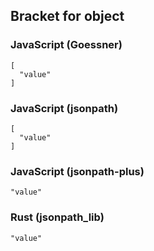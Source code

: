 ## Bracket for object

### JavaScript (Goessner)

    [
      "value"
    ]

### JavaScript (jsonpath)

    [
      "value"
    ]

### JavaScript (jsonpath-plus)

    "value"

### Rust (jsonpath_lib)

    "value"

